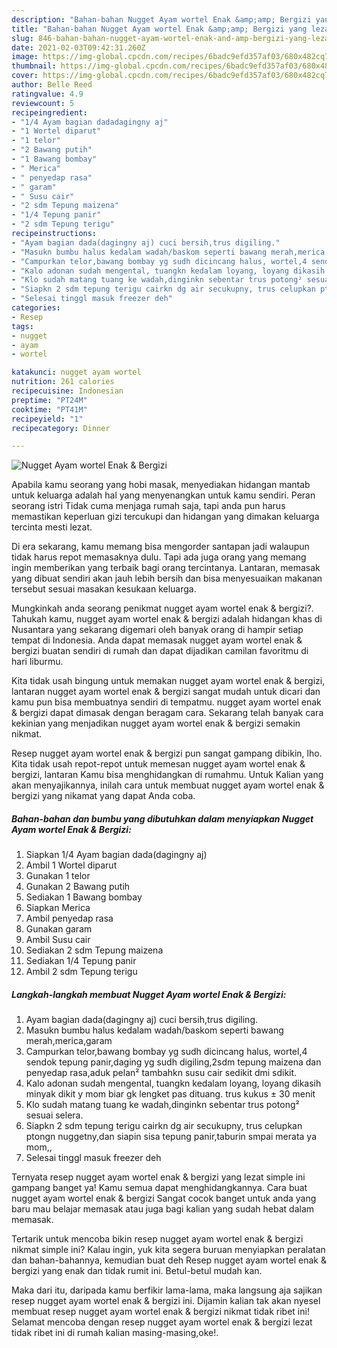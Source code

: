 ```yaml
---
description: "Bahan-bahan Nugget Ayam wortel Enak &amp;amp; Bergizi yang lezat dan Mudah Dibuat"
title: "Bahan-bahan Nugget Ayam wortel Enak &amp;amp; Bergizi yang lezat dan Mudah Dibuat"
slug: 846-bahan-bahan-nugget-ayam-wortel-enak-and-amp-bergizi-yang-lezat-dan-mudah-dibuat
date: 2021-02-03T09:42:31.260Z
image: https://img-global.cpcdn.com/recipes/6badc9efd357af03/680x482cq70/nugget-ayam-wortel-enak-bergizi-foto-resep-utama.jpg
thumbnail: https://img-global.cpcdn.com/recipes/6badc9efd357af03/680x482cq70/nugget-ayam-wortel-enak-bergizi-foto-resep-utama.jpg
cover: https://img-global.cpcdn.com/recipes/6badc9efd357af03/680x482cq70/nugget-ayam-wortel-enak-bergizi-foto-resep-utama.jpg
author: Belle Reed
ratingvalue: 4.9
reviewcount: 5
recipeingredient:
- "1/4 Ayam bagian dadadagingny aj"
- "1 Wortel diparut"
- "1 telor"
- "2 Bawang putih"
- "1 Bawang bombay"
- " Merica"
- " penyedap rasa"
- " garam"
- " Susu cair"
- "2 sdm Tepung maizena"
- "1/4 Tepung panir"
- "2 sdm Tepung terigu"
recipeinstructions:
- "Ayam bagian dada(dagingny aj) cuci bersih,trus digiling."
- "Masukn bumbu halus kedalam wadah/baskom seperti bawang merah,merica,garam"
- "Campurkan telor,bawang bombay yg sudh dicincang halus, wortel,4 sendok tepung panir,daging yg sudh digiling,2sdm tepung maizena dan penyedap rasa,aduk pelan² tambahkn susu cair sedikit dmi sdikit."
- "Kalo adonan sudah mengental, tuangkn kedalam loyang, loyang dikasih minyak dikit y mom biar gk lengket pas dituang. trus kukus ± 30 menit"
- "Klo sudah matang tuang ke wadah,dinginkn sebentar trus potong² sesuai selera."
- "Siapkn 2 sdm tepung terigu cairkn dg air secukupny, trus celupkan ptongn nuggetny,dan siapin sisa tepung panir,taburin smpai merata ya mom,,"
- "Selesai tinggl masuk freezer deh"
categories:
- Resep
tags:
- nugget
- ayam
- wortel

katakunci: nugget ayam wortel 
nutrition: 261 calories
recipecuisine: Indonesian
preptime: "PT24M"
cooktime: "PT41M"
recipeyield: "1"
recipecategory: Dinner

---
```



![Nugget Ayam wortel Enak &amp; Bergizi](https://img-global.cpcdn.com/recipes/6badc9efd357af03/680x482cq70/nugget-ayam-wortel-enak-bergizi-foto-resep-utama.jpg)

Apabila kamu seorang yang hobi masak, menyediakan hidangan mantab untuk keluarga adalah hal yang menyenangkan untuk kamu sendiri. Peran seorang istri Tidak cuma menjaga rumah saja, tapi anda pun harus memastikan keperluan gizi tercukupi dan hidangan yang dimakan keluarga tercinta mesti lezat.

Di era  sekarang, kamu memang bisa mengorder santapan jadi walaupun tidak harus repot memasaknya dulu. Tapi ada juga orang yang memang ingin memberikan yang terbaik bagi orang tercintanya. Lantaran, memasak yang dibuat sendiri akan jauh lebih bersih dan bisa menyesuaikan makanan tersebut sesuai masakan kesukaan keluarga. 



Mungkinkah anda seorang penikmat nugget ayam wortel enak &amp; bergizi?. Tahukah kamu, nugget ayam wortel enak &amp; bergizi adalah hidangan khas di Nusantara yang sekarang digemari oleh banyak orang di hampir setiap tempat di Indonesia. Anda dapat memasak nugget ayam wortel enak &amp; bergizi buatan sendiri di rumah dan dapat dijadikan camilan favoritmu di hari liburmu.

Kita tidak usah bingung untuk memakan nugget ayam wortel enak &amp; bergizi, lantaran nugget ayam wortel enak &amp; bergizi sangat mudah untuk dicari dan kamu pun bisa membuatnya sendiri di tempatmu. nugget ayam wortel enak &amp; bergizi dapat dimasak dengan beragam cara. Sekarang telah banyak cara kekinian yang menjadikan nugget ayam wortel enak &amp; bergizi semakin nikmat.

Resep nugget ayam wortel enak &amp; bergizi pun sangat gampang dibikin, lho. Kita tidak usah repot-repot untuk memesan nugget ayam wortel enak &amp; bergizi, lantaran Kamu bisa menghidangkan di rumahmu. Untuk Kalian yang akan menyajikannya, inilah cara untuk membuat nugget ayam wortel enak &amp; bergizi yang nikamat yang dapat Anda coba.

<!--inarticleads1-->

##### Bahan-bahan dan bumbu yang dibutuhkan dalam menyiapkan Nugget Ayam wortel Enak &amp; Bergizi:

1. Siapkan 1/4 Ayam bagian dada(dagingny aj)
1. Ambil 1 Wortel diparut
1. Gunakan 1 telor
1. Gunakan 2 Bawang putih
1. Sediakan 1 Bawang bombay
1. Siapkan  Merica
1. Ambil  penyedap rasa
1. Gunakan  garam
1. Ambil  Susu cair
1. Sediakan 2 sdm Tepung maizena
1. Sediakan 1/4 Tepung panir
1. Ambil 2 sdm Tepung terigu




<!--inarticleads2-->

##### Langkah-langkah membuat Nugget Ayam wortel Enak &amp; Bergizi:

1. Ayam bagian dada(dagingny aj) cuci bersih,trus digiling.
1. Masukn bumbu halus kedalam wadah/baskom seperti bawang merah,merica,garam
1. Campurkan telor,bawang bombay yg sudh dicincang halus, wortel,4 sendok tepung panir,daging yg sudh digiling,2sdm tepung maizena dan penyedap rasa,aduk pelan² tambahkn susu cair sedikit dmi sdikit.
1. Kalo adonan sudah mengental, tuangkn kedalam loyang, loyang dikasih minyak dikit y mom biar gk lengket pas dituang. trus kukus ± 30 menit
1. Klo sudah matang tuang ke wadah,dinginkn sebentar trus potong² sesuai selera.
1. Siapkn 2 sdm tepung terigu cairkn dg air secukupny, trus celupkan ptongn nuggetny,dan siapin sisa tepung panir,taburin smpai merata ya mom,,
1. Selesai tinggl masuk freezer deh




Ternyata resep nugget ayam wortel enak &amp; bergizi yang lezat simple ini gampang banget ya! Kamu semua dapat menghidangkannya. Cara buat nugget ayam wortel enak &amp; bergizi Sangat cocok banget untuk anda yang baru mau belajar memasak atau juga bagi kalian yang sudah hebat dalam memasak.

Tertarik untuk mencoba bikin resep nugget ayam wortel enak &amp; bergizi nikmat simple ini? Kalau ingin, yuk kita segera buruan menyiapkan peralatan dan bahan-bahannya, kemudian buat deh Resep nugget ayam wortel enak &amp; bergizi yang enak dan tidak rumit ini. Betul-betul mudah kan. 

Maka dari itu, daripada kamu berfikir lama-lama, maka langsung aja sajikan resep nugget ayam wortel enak &amp; bergizi ini. Dijamin kalian tak akan nyesel membuat resep nugget ayam wortel enak &amp; bergizi nikmat tidak ribet ini! Selamat mencoba dengan resep nugget ayam wortel enak &amp; bergizi lezat tidak ribet ini di rumah kalian masing-masing,oke!.

